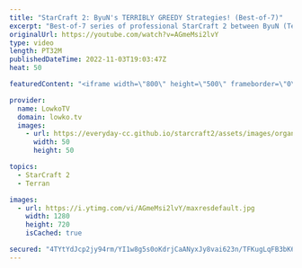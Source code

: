 ```yaml
---
title: "StarCraft 2: ByuN's TERRIBLY GREEDY Strategies! (Best-of-7)"
excerpt: "Best-of-7 series of professional StarCraft 2 between ByuN (Terran) and Solar (Zerg). In this series Solar does the same thing over and over again, but ByuN decides to play the opponent rather than the matchup and play super greedy build orders.  Support my work on Patreon: https://www.patreon.com/lowkotv"
originalUrl: https://youtube.com/watch?v=AGmeMsi2lvY
type: video
length: PT32M
publishedDateTime: 2022-11-03T19:03:47Z
heat: 50

featuredContent: "<iframe width=\"800\" height=\"500\" frameborder=\"0\" src=\"https://www.youtube.com/embed/AGmeMsi2lvY\" allow=\"accelerometer; autoplay; encrypted-media; gyroscope; picture-in-picture\" allowfullscreen></iframe>"

provider:
  name: LowkoTV
  domain: lowko.tv
  images:
    - url: https://everyday-cc.github.io/starcraft2/assets/images/organizations/lowko.tv-50x50.jpg
      width: 50
      height: 50

topics:
  - StarCraft 2
  - Terran

images:
  - url: https://i.ytimg.com/vi/AGmeMsi2lvY/maxresdefault.jpg
    width: 1280
    height: 720
    isCached: true

secured: "4TYtYdJcp2jy94rm/YI1w8g5s0oKdrjCaANyxJy8vai623n/TFKugLqFB3bK6CcAcq9qQyRLJLxuuxKljyvXK2bzfogeQPv5jSHsvkgy5STDwA8cv8mhiXT/mFTCumFvKzQyEHAPAUu9GNVVYh45QFG2nAekW97KMZ2cYht72LE0wbCWkhR122e+KPRtdemUnhTb9HtJrbS7w3DRxtmrhaz6oxIHnTlG89SyzYvw2SWaC60LS5coCzU5XzZCczB3qhIlBidHNRUarf/cbHeeM6lU5CEusPot2GH4CXkDWVVm+WT1tlFO0aQyF1QkSJiUuZiorkrAW2UYr3/ALH2ZhfHNEfV0Z7GtmWfe1UMQ48D2w4H0gCS1arTLUxV2oQi3xN0Pf2K2OBGzqOcPPOFFU1AFW8LUXBp5zk6t7acuLOw=;7+9CrhWOYE8XkoMyRb/0rA=="
---
```


